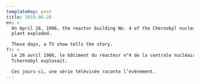 ```yaml
---
templateKey: post
title: 2019.06.28
en: >
  On April 26, 1986, the reactor building No. 4 of the Chernobyl nuclear power
  plant exploded. 

  These days, a TV show tells the story.  
fr: >
  Le 26 avril 1986, le bâtiment du réacteur n°4 de la centrale nucléaire de
  Tchernobyl explosait. 

  Ces jours-ci, une série télévisée raconte l’évènement.
---
```


